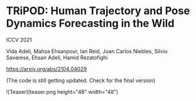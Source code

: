 # TRiPOD: Human Trajectory and Pose Dynamics Forecasting in the Wild

ICCV 2021

Vida Adeli, Mahsa Ehsanpour, Ian Reid, Juan Carlos Niebles, Silvio Savarese, Ehsan Adeli, Hamid Rezatofighi

https://arxiv.org/abs/2104.04029

(The code is still getting updated. Check for the final version)


![Teaser](teaser.png height="48" width="48")
